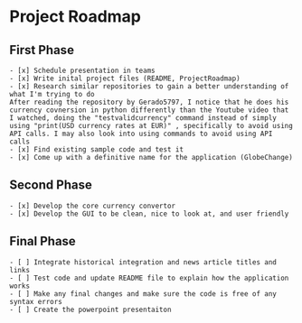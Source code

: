 # Project Roadmap 
## First Phase
    - [x] Schedule presentation in teams
    - [x] Write inital project files (README, ProjectRoadmap)
    - [x] Research similar repositories to gain a better understanding of what I'm trying to do 
    After reading the repository by Gerado5797, I notice that he does his currency covnersion in python differently than the Youtube video that I watched, doing the "testvalidcurrency" command instead of simply using "print(USD currency rates at EUR)" , specifically to avoid using API calls. I may also look into using commands to avoid using API calls
    - [x] Find existing sample code and test it 
    - [x] Come up with a definitive name for the application (GlobeChange)
## Second Phase
    - [x] Develop the core currency convertor
    - [x] Develop the GUI to be clean, nice to look at, and user friendly


## Final Phase
    - [ ] Integrate historical integration and news article titles and links
    - [ ] Test code and update README file to explain how the application works
    - [ ] Make any final changes and make sure the code is free of any syntax errors
    - [ ] Create the powerpoint presentaiton 
